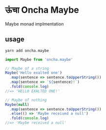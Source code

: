 # ऊंचा Oncha Maybe
Maybe monad implmentation

## usage
``` bash
yarn add oncha.maybe
```

``` JavaScript
import Maybe from 'oncha.maybe'

// Maybe of a string
Maybe('Hello exalted one')
  .map(sentence => sentence.toUpperString())
  .map(sentence => `${sentence}!`)
  .fold(console.log)
//=> 'HELLO EXALTED ONE!'

// Maybe of nothing
Maybe(null)
  .map(sentence => sentence.toUpperString())
  .else(() => 'Maybe received a null')
  .fold(console.log)
//=> 'Maybe received a null'
```